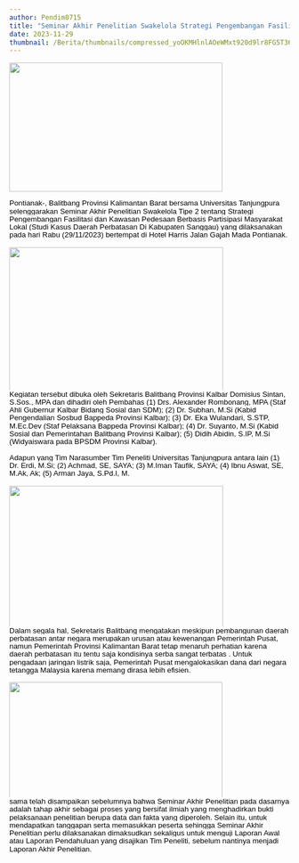 ```yaml
---
author: Pendim0715
title: "Seminar Akhir Penelitian Swakelola Strategi Pengembangan Fasilitasi dan Kawasan Pedesaan Berbasis Partisipasi Masyarakat Lokal"
date: 2023-11-29
thumbnail: /Berita/thumbnails/compressed_yoOKMHlnlAOeWMxt920d9lr8FG5T362Zk47tR7pk.jpg
---
```

<p class="MsoNormal" style="line-height: 1.1;"><span style="font-family: arial, helvetica, sans-serif; font-size: 10pt;"><span style="line-height: 107%; color: black; background: white;"><img src="/images/Z64Z7s4ha0b6m2vDKoyZ.jpg" width="383" height="232" alt="" /></span></span></p>

<p class="MsoNormal" style="line-height: 1.1;"><span style="font-family: arial, helvetica, sans-serif; font-size: 10pt;"><span style="line-height: 107%; color: black; background: white;"><span style="vertical-align: inherit;"><span style="vertical-align: inherit;">Pontianak-, Balitbang Provinsi Kalimantan Barat bersama Universitas Tanjungpura selenggarakan Seminar Akhir Penelitian Swakelola Tipe 2 tentang Strategi Pengembangan Fasilitasi dan Kawasan Pedesaan Berbasis Partisipasi Masyarakat Lokal (Studi Kasus Daerah Perbatasan Di Kabupaten Sanggau) yang dilaksanakan pada hari Rabu (29/11/2023) bertempat di Hotel Harris Jalan Gajah Mada Pontianak.</span></span></span><span style="line-height: 107%; color: black;"><br style="animation-name: none !important; transition-property: none !important; font-variant-ligatures: normal; font-variant-caps: normal; orphans: 2; widows: 2; -webkit-text-stroke-width: 0px; text-decoration-thickness: initial; text-decoration-style: initial; text-decoration-color: initial; word-spacing: 0px;" /></span></span></p>

<p class="MsoNormal" style="line-height: 1.1;"><span style="font-family: arial, helvetica, sans-serif; font-size: 10pt;"><span style="line-height: 107%; color: black; background: white;"></span></span></p>

<p class="MsoNormal" style="line-height: 1.1;"><span style="font-family: arial, helvetica, sans-serif; font-size: 10pt;"><span style="line-height: 107%; color: black;"><img src="/images/UVPKAfWhj0wVNbAFVRHv.jpg" width="384" height="258" alt="" /><br style="animation-name: none !important; transition-property: none !important; font-variant-ligatures: normal; font-variant-caps: normal; orphans: 2; widows: 2; -webkit-text-stroke-width: 0px; text-decoration-thickness: initial; text-decoration-style: initial; text-decoration-color: initial; word-spacing: 0px;" /><span style="background: white;"><span style="vertical-align: inherit;"><span style="vertical-align: inherit;">Kegiatan tersebut dibuka oleh Sekretaris Balitbang Provinsi Kalbar Domisius Sintan, S.Sos., MPA dan dihadiri oleh Pembahas (1) Drs. Alexander Rombonang, MPA (Staf Ahli Gubernur Kalbar Bidang Sosial dan SDM); (2) Dr. Subhan, M.Si (Kabid Pengendalian Sosbud Bappeda Provinsi Kalbar); (3) Dr. Eka Wulandari, S.STP, M.Ec.Dev (Staf Pelaksana Bappeda Provinsi Kalbar); (4) Dr. Suyanto, M.Si (Kabid Sosial dan Pemerintahan Balitbang Provinsi Kalbar); (5) Didih Abidin, S.IP, M.Si (Widyaiswara pada BPSDM Provinsi Kalbar). </span></span></span><br style="animation-name: none !important; transition-property: none !important; font-variant-ligatures: normal; font-variant-caps: normal; orphans: 2; widows: 2; -webkit-text-stroke-width: 0px; text-decoration-thickness: initial; text-decoration-style: initial; text-decoration-color: initial; word-spacing: 0px;" /><br style="animation-name: none !important; transition-property: none !important; font-variant-ligatures: normal; font-variant-caps: normal; orphans: 2; widows: 2; -webkit-text-stroke-width: 0px; text-decoration-thickness: initial; text-decoration-style: initial; text-decoration-color: initial; word-spacing: 0px;" /><span style="background: white;"><span style="vertical-align: inherit;"><span style="vertical-align: inherit;">Adapun yang Tim Narasumber Tim Peneliti Universitas Tanjungpura antara lain (1) Dr. Erdi, M.Si; (2) Achmad, SE, SAYA; (3) M.Iman Taufik, SAYA; (4) Ibnu Aswat, SE, M.Ak, Ak; (5) Arman Jaya, S.Pd.I, M.</span></span></span><br style="animation-name: none !important; transition-property: none !important; font-variant-ligatures: normal; font-variant-caps: normal; orphans: 2; widows: 2; -webkit-text-stroke-width: 0px; text-decoration-thickness: initial; text-decoration-style: initial; text-decoration-color: initial; word-spacing: 0px;" /></span></span></p>

<p class="MsoNormal" style="line-height: 1.1;"><span style="font-family: arial, helvetica, sans-serif; font-size: 10pt;"><span style="line-height: 107%; color: black;"><img src="/images/d3EiHLH8f8m3HT5ZJ4WL.jpg" width="384" height="254" alt="" /><br style="animation-name: none !important; transition-property: none !important; font-variant-ligatures: normal; font-variant-caps: normal; orphans: 2; widows: 2; -webkit-text-stroke-width: 0px; text-decoration-thickness: initial; text-decoration-style: initial; text-decoration-color: initial; word-spacing: 0px;" /><span style="background: white;"><span style="vertical-align: inherit;"><span style="vertical-align: inherit;">Dalam segala hal, Sekretaris Balitbang mengatakan meskipun pembangunan daerah perbatasan antar negara merupakan urusan atau kewenangan Pemerintah Pusat, namun Pemerintah Provinsi Kalimantan Barat tetap menaruh perhatian karena daerah perbatasan itu tentu saja kondisinya serba sangat terbatas . Untuk pengadaan jaringan listrik saja, Pemerintah Pusat mengalokasikan dana dari negara tetangga Malaysia karena memang dirasa lebih efisien.</span></span></span><br style="animation-name: none !important; transition-property: none !important; font-variant-ligatures: normal; font-variant-caps: normal; orphans: 2; widows: 2; -webkit-text-stroke-width: 0px; text-decoration-thickness: initial; text-decoration-style: initial; text-decoration-color: initial; word-spacing: 0px;" /></span></span></p>

<p class="MsoNormal" style="line-height: 1.1;"><span style="font-family: arial, helvetica, sans-serif; font-size: 10pt;"><span style="line-height: 107%; color: black;"><img src="/images/UVNdwBEJzmvpaS0XRwzo.jpg" width="383" height="208" alt="" /><br style="animation-name: none !important; transition-property: none !important; font-variant-ligatures: normal; font-variant-caps: normal; orphans: 2; widows: 2; -webkit-text-stroke-width: 0px; text-decoration-thickness: initial; text-decoration-style: initial; text-decoration-color: initial; word-spacing: 0px;" /><span style="background: white;"><span style="vertical-align: inherit;"><span style="vertical-align: inherit;">sama telah disampaikan sebelumnya bahwa Seminar Akhir Penelitian pada dasarnya adalah tahap akhir sebagai proses yang bersifat ilmiah yang menghadirkan bukti pelaksanaan penelitian berupa data dan fakta yang diperoleh. Selain itu, untuk mendapatkan tanggapan serta memasukkan peserta sehingga Seminar Akhir Penelitian perlu dilaksanakan dimaksudkan sekaligus untuk menguji Laporan Awal atau Laporan Pendahuluan yang disajikan Tim Peneliti, sebelum nantinya menjadi Laporan Akhir Penelitian.</span></span></span></span></span><o:p></o:p></p>
